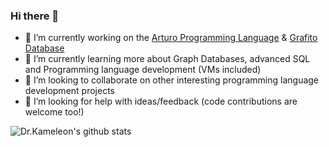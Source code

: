 ### Hi there 👋

- 🔭 I’m currently working on the [Arturo Programming Language](https://github.com/arturo-lang/arturo) & [Grafito Database](https://github.com/arturo-lang/grafito)
- 🌱 I’m currently learning more about Graph Databases, advanced SQL and Programming language development (VMs included)
- 👯 I’m looking to collaborate on other interesting programming language development projects
- 🤔 I’m looking for help with ideas/feedback (code contributions are welcome too!)

![Dr.Kameleon's github stats](https://github-readme-stats.vercel.app/api?username=drkameleon&show_icons=true&theme=default)
